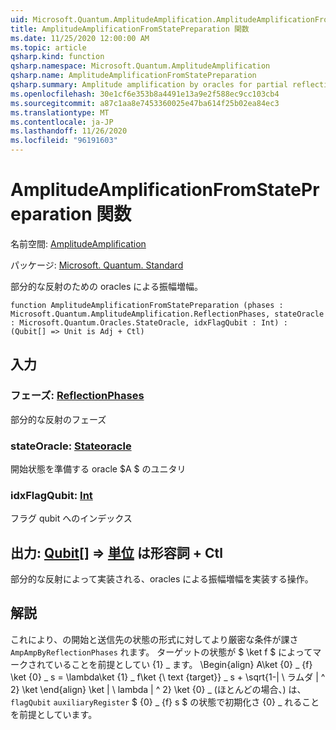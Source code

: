 ```yaml
---
uid: Microsoft.Quantum.AmplitudeAmplification.AmplitudeAmplificationFromStatePreparation
title: AmplitudeAmplificationFromStatePreparation 関数
ms.date: 11/25/2020 12:00:00 AM
ms.topic: article
qsharp.kind: function
qsharp.namespace: Microsoft.Quantum.AmplitudeAmplification
qsharp.name: AmplitudeAmplificationFromStatePreparation
qsharp.summary: Amplitude amplification by oracles for partial reflections.
ms.openlocfilehash: 30e1cf6e353b8a4491e13a9e2f588ec9cc103cb4
ms.sourcegitcommit: a87c1aa8e7453360025e47ba614f25b02ea84ec3
ms.translationtype: MT
ms.contentlocale: ja-JP
ms.lasthandoff: 11/26/2020
ms.locfileid: "96191603"
---
```

# <a name="amplitudeamplificationfromstatepreparation-function"></a>AmplitudeAmplificationFromStatePreparation 関数

名前空間: [AmplitudeAmplification](xref:Microsoft.Quantum.AmplitudeAmplification)

パッケージ: [Microsoft. Quantum. Standard](https://nuget.org/packages/Microsoft.Quantum.Standard)


部分的な反射のための oracles による振幅増幅。

```qsharp
function AmplitudeAmplificationFromStatePreparation (phases : Microsoft.Quantum.AmplitudeAmplification.ReflectionPhases, stateOracle : Microsoft.Quantum.Oracles.StateOracle, idxFlagQubit : Int) : (Qubit[] => Unit is Adj + Ctl)
```


## <a name="input"></a>入力

### <a name="phases--reflectionphases"></a>フェーズ: [ReflectionPhases](xref:Microsoft.Quantum.AmplitudeAmplification.ReflectionPhases)

部分的な反射のフェーズ


### <a name="stateoracle--stateoracle"></a>stateOracle: [Stateoracle](xref:Microsoft.Quantum.Oracles.StateOracle)

開始状態を準備する oracle $A $ のユニタリ


### <a name="idxflagqubit--int"></a>idxFlagQubit: [Int](xref:microsoft.quantum.lang-ref.int)

フラグ qubit へのインデックス



## <a name="output--qubit--unit--is-adj--ctl"></a>出力: [Qubit](xref:microsoft.quantum.lang-ref.qubit)[] => [単位](xref:microsoft.quantum.lang-ref.unit)  は形容詞 + Ctl

部分的な反射によって実装される、oracles による振幅増幅を実装する操作。

## <a name="remarks"></a>解説

これにより、の開始と送信先の状態の形式に対してより厳密な条件が課さ `AmpAmpByReflectionPhases` れます。
ターゲットの状態が $ \ket f $ によってマークされていることを前提としてい {1} \_ ます。
\Begin{align} A\ket {0} \_ {f} \ket {0} \_ s = \lambda\ket {1} \_ f\ket {\ text {target}} \_ s + \sqrt{1-| \ ラムダ | ^ 2} \ket \end{align} \ket | \ lambda | ^ 2} \ket {0} \_ (ほとんどの場合、) は、 `flagQubit` `auxiliaryRegister` $ {0} \_ {f} s $ の状態で初期化さ {0} \_ れることを前提としています。